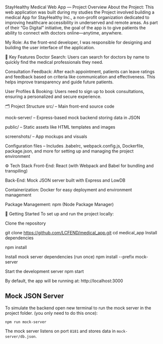 StayHealthy Medical Web App — Project Overview
About the Project:
This web application was built during my studies the Project involved building a medical App for StayHealthy Inc., a non-profit organization dedicated to improving healthcare accessibility in underserved and remote areas. As part of their “Go Digital” initiative, the goal of the app is to give patients the ability to connect with doctors online—anytime, anywhere.

My Role:
As the front-end developer, I was responsible for designing and building the user interface of the application.

🔑 Key Features
Doctor Search:
Users can search for doctors by name to quickly find the medical professionals they need.

Consultation Feedback:
After each appointment, patients can leave ratings and feedback based on criteria like communication and effectiveness. This helps improve transparency and guide future patients.

User Profiles & Booking:
Users need to sign up to book consultations, ensuring a personalized and secure experience.

🗂️ Project Structure
src/ – Main front-end source code

mock-server/ – Express-based mock backend storing data in JSON

public/ – Static assets like HTML templates and images

screenshots/ – App mockups and visuals

Configuration files – Includes .babelrc, webpack.config.js, Dockerfile, package.json, and more for setting up and managing the project environment

⚙️ Tech Stack
Front-End: React (with Webpack and Babel for bundling and transpiling)

Back-End: Mock JSON server built with Express and LowDB

Containerization: Docker for easy deployment and environment management

Package Management: npm (Node Package Manager)

🚀 Getting Started
To set up and run the project locally:

Clone the repository

git clone https://github.com/LCFEND/medical_app.git
cd medical_app
Install dependencies

npm install

Install mock server dependencies (run once)
npm install --prefix mock-server

Start the development server
npm start

By default, the app will be running at: http://localhost:3000

Mock JSON Server
----------------
To simulate the backend open new terminal to run the mock server in the project folder.
(you only need to do this once):

```
npm run mock-server
```

The mock server listens on port `8181` and stores data in `mock-server/db.json`.

